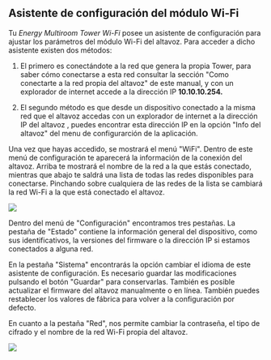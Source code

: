 ## Asistente de configuración del módulo Wi-Fi

Tu *Energy Multiroom Tower Wi-Fi* posee un asistente de configuración para ajustar los parámetros del módulo Wi-Fi del altavoz.
Para acceder a dicho asistente existen dos métodos: 

1. El primero es conectándote a la red que genera la propia Tower, para saber cómo conectarse a esta red consultar la sección "Como conectarte a la red propia del altavoz" de este manual,  y con un explorador de internet accede a la dirección IP <b>10.10.10.254.</b> 

2. El segundo método es que desde un dispositivo conectado a la misma red que el altavoz accedas con un explorador de internet a la dirección IP del altavoz , puedes encontrar esta dirección IP en la opción "Info del altavoz" del menu de configurarción de la aplicación.

Una vez que hayas accedido, se mostrará el menú "WiFi". Dentro de este menú de configuración te aparecerá la información de la conexión del altavoz. Arriba te mostrará el nombre de la red a la que estás conectado, mientras que abajo te saldrá una lista de todas las redes disponibles para conectarse. Pinchando sobre cualquiera de las redes de la lista se cambiará la red Wi-Fi a la que está conectado el altavoz.

![](http://static.energysistem.com/images/manuals/42677/56ebd4a5124ee.jpg)
  
Dentro del menú de "Configuración" encontramos tres pestañas. La pestaña de "Estado" contiene la información general del dispositivo, como sus identificativos, la versiones del firmware o la dirección IP si estamos conectados a alguna red. 
  
En la pestaña "Sistema" encontrarás la opción cambiar el idioma de este asistente de configuración. Es necesario guardar las modificaciones pulsando el botón "Guardar" para conservarlas. También es posible actualizar el firmware del altavoz manualmente o en línea. También puedes restablecer los valores de fábrica para volver a la configuración por defecto.

En cuanto a la pestaña "Red", nos permite cambiar la contraseña, el tipo de cifrado y el nombre de la red Wi-Fi propia del altavoz.

![](http://static.energysistem.com/images/manuals/42677/56ebd4a1708e3.jpg)
